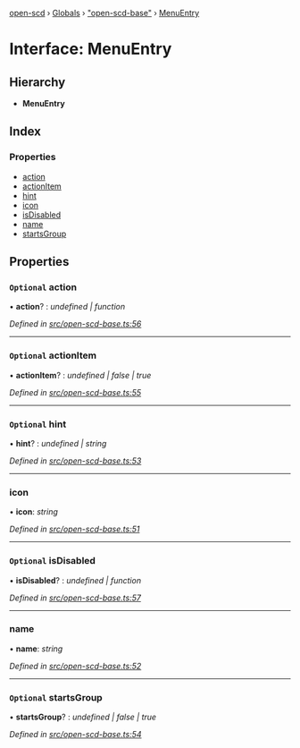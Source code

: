 [open-scd](../README.md) › [Globals](../globals.md) › ["open-scd-base"](../modules/_open_scd_base_.md) › [MenuEntry](_open_scd_base_.menuentry.md)

# Interface: MenuEntry

## Hierarchy

* **MenuEntry**

## Index

### Properties

* [action](_open_scd_base_.menuentry.md#optional-action)
* [actionItem](_open_scd_base_.menuentry.md#optional-actionitem)
* [hint](_open_scd_base_.menuentry.md#optional-hint)
* [icon](_open_scd_base_.menuentry.md#icon)
* [isDisabled](_open_scd_base_.menuentry.md#optional-isdisabled)
* [name](_open_scd_base_.menuentry.md#name)
* [startsGroup](_open_scd_base_.menuentry.md#optional-startsgroup)

## Properties

### `Optional` action

• **action**? : *undefined | function*

*Defined in [src/open-scd-base.ts:56](https://github.com/openscd/open-scd/blob/bbf7701/src/open-scd-base.ts#L56)*

___

### `Optional` actionItem

• **actionItem**? : *undefined | false | true*

*Defined in [src/open-scd-base.ts:55](https://github.com/openscd/open-scd/blob/bbf7701/src/open-scd-base.ts#L55)*

___

### `Optional` hint

• **hint**? : *undefined | string*

*Defined in [src/open-scd-base.ts:53](https://github.com/openscd/open-scd/blob/bbf7701/src/open-scd-base.ts#L53)*

___

###  icon

• **icon**: *string*

*Defined in [src/open-scd-base.ts:51](https://github.com/openscd/open-scd/blob/bbf7701/src/open-scd-base.ts#L51)*

___

### `Optional` isDisabled

• **isDisabled**? : *undefined | function*

*Defined in [src/open-scd-base.ts:57](https://github.com/openscd/open-scd/blob/bbf7701/src/open-scd-base.ts#L57)*

___

###  name

• **name**: *string*

*Defined in [src/open-scd-base.ts:52](https://github.com/openscd/open-scd/blob/bbf7701/src/open-scd-base.ts#L52)*

___

### `Optional` startsGroup

• **startsGroup**? : *undefined | false | true*

*Defined in [src/open-scd-base.ts:54](https://github.com/openscd/open-scd/blob/bbf7701/src/open-scd-base.ts#L54)*
